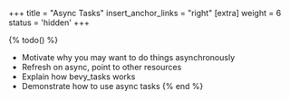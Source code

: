 +++
title = "Async Tasks"
insert_anchor_links = "right"
[extra]
weight = 6
status = 'hidden'
+++

{% todo() %}

* Motivate why you may want to do things asynchronously
* Refresh on async, point to other resources
* Explain how bevy_tasks works
* Demonstrate how to use async tasks
{% end %}

